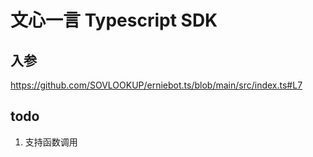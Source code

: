 # 文心一言 Typescript SDK

## 入参

https://github.com/SOVLOOKUP/erniebot.ts/blob/main/src/index.ts#L7

## todo

1. 支持函数调用
